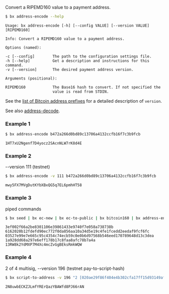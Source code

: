 Convert a RIPEMD160 value to a payment address.     
```sh
$ bx address-encode --help
```
```
Usage: bx address-encode [-h] [--config VALUE] [--version VALUE]         
[RIPEMD160]                                                              

Info: Convert a RIPEMD160 value to a payment address.                    

Options (named):

-c [--config]        The path to the configuration settings file.        
-h [--help]          Get a description and instructions for this command.
-v [--version]       The desired payment address version.                

Arguments (positional):

RIPEMD160            The Base16 hash to convert. If not specified the    
                     value is read from STDIN. 
```
See the [list of Bitcoin address prefixes](https://en.bitcoin.it/wiki/List_of_address_prefixes) for a detailed description of `version`.

See also [address-decode](bx-address-decode).
### Example 1
```sh
$ bx address-encode b472a266d0bd89c13706a4132ccfb16f7c3b9fcb
```
```
1HT7xU2Ngenf7D4yocz2SAcnNLW7rK8d4E
```
### Example 2
--version 111 (testnet)
```sh
$ bx address-encode -v 111 b472a266d0bd89c13706a4132ccfb16f7c3b9fcb
```
```
mwy5FX7MVgDutKYbXBxQG5q7EL6pmhHT58
```
### Example 3
piped commands
```sh
$ bx seed | bx ec-new | bx ec-to-public | bx bitcoin160 | bx address-encode
```
```
3ef002f66a2be8301106e39861433e9740f7e058a738738b
6162020b12fdefd90ec772f0da856aa10a34d5e19c4fe1fcedd2eedaf9fcf6fc
03527e99e7e665c95c4354c74ecb59c0e0b6d97568b546eed170789648d13c3dea
1a928dd68a297e6eff178b17c8faa8afc78b7a4a
13RW8k2YdMXP7M4Xc4mcZvGgBEksRmkWQW
```
### Example 4
2 of 4 multisig, --version 196 (testnet pay-to-script-hash)
```sh
$ bx script-to-address -v 196 "2 [020ae29f86f404e4b302cfa17ff15d93149af6a54c80a4172d47e41f55f6a78d73] [03664d528eb80096671ef9011c533ceb5df133238e3690d88f2960c786398b86b1] [029a449ea4a2155ea10002d704604bb3e8606631d35af20889a74b82b2dab572f6] [0321602d78046d63256b1730b119b1aca3428039f18fdb73ccf45ad3e148dd9b17] 4 checkmultisig"
```
```
2N8uwbECKZJLmfYRErQazYBAWfd8PJ66rAN
```